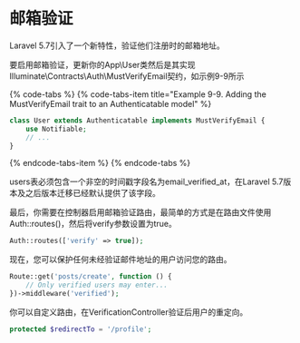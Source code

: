 # 邮箱验证

Laravel 5.7引入了一个新特性，验证他们注册时的邮箱地址。

要启用邮箱验证，更新你的App\User类然后是其实现Illuminate\Contracts\Auth\MustVerifyEmail契约，如示例9-9所示

{% code-tabs %}
{% code-tabs-item title="Example 9-9. Adding the MustVerifyEmail trait to an Authenticatable model" %}
```php
class User extends Authenticatable implements MustVerifyEmail {
    use Notifiable; 
    // ...
}
```
{% endcode-tabs-item %}
{% endcode-tabs %}

users表必须包含一个非空的时间戳字段名为email\_verified\_at，在Laravel 5.7版本及之后版本迁移已经默认提供了该字段。

最后，你需要在控制器启用邮箱验证路由，最简单的方式是在路由文件使用Auth::routes\(\)，然后将verify参数设置为true。

```php
Auth::routes(['verify' => true]);
```

现在，您可以保护任何未经验证邮件地址的用户访问您的路由。

```php
Route::get('posts/create', function () { 
    // Only verified users may enter...
})->middleware('verified');
```

你可以自定义路由，在VerificationController验证后用户的重定向。

```php
protected $redirectTo = '/profile';
```

